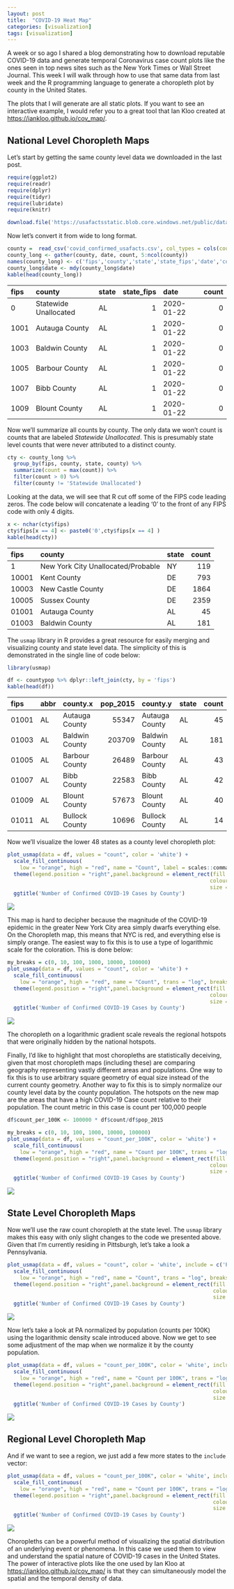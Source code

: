 ```yaml
---
layout: post
title:  "COVID-19 Heat Map"
categories: [visualization]
tags: [visualization]
---
```



A week or so ago I shared a blog demonstrating how to download reputable
COVID-19 data and generate temporal Coronavirus case count plots like
the ones seen in top news sites such as the New York Times or Wall
Street Journal. This week I will walk through how to use that same data
from last week and the R programming language to generate a choropleth
plot by county in the United States.

The plots that I will generate are all static plots. If you want to see
an interactive example, I would refer you to a great tool that Ian Kloo
created at <https://iankloo.github.io/cov_map/>.

National Level Choropleth Maps
------------------------------

Let’s start by getting the same county level data we downloaded in the
last post.

``` r
require(ggplot2)
require(readr)
require(dplyr)
require(tidyr)
require(lubridate)
require(knitr)

download.file('https://usafactsstatic.blob.core.windows.net/public/data/covid-19/covid_confirmed_usafacts.csv', 'covid_confirmed_usafacts.csv')
```

Now let’s convert it from wide to long format.

``` r
county =  read_csv('covid_confirmed_usafacts.csv', col_types = cols(countyFIPS = 'c'))
county_long <- gather(county, date, count, 5:ncol(county))
names(county_long) <- c('fips','county','state','state_fips','date','count')
county_long$date <- mdy(county_long$date)
kable(head(county_long))
```

| fips | county                | state |  state\_fips| date       |  count|
|:-----|:----------------------|:------|------------:|:-----------|------:|
| 0    | Statewide Unallocated | AL    |            1| 2020-01-22 |      0|
| 1001 | Autauga County        | AL    |            1| 2020-01-22 |      0|
| 1003 | Baldwin County        | AL    |            1| 2020-01-22 |      0|
| 1005 | Barbour County        | AL    |            1| 2020-01-22 |      0|
| 1007 | Bibb County           | AL    |            1| 2020-01-22 |      0|
| 1009 | Blount County         | AL    |            1| 2020-01-22 |      0|

Now we’ll summarize all counts by county. The only data we won’t count
is counts that are labeled *Statewide Unallocated*. This is presumably
state level counts that were never attributed to a distinct county.

``` r
cty <- county_long %>%
  group_by(fips, county, state, county) %>%
  summarize(count = max(count)) %>%
  filter(count > 0) %>%
  filter(county != 'Statewide Unallocated')
```

Looking at the data, we will see that R cut off some of the FIPS code
leading zeros. The code below will concatenate a leading ‘0’ to the
front of any FIPS code with only 4 digits.

``` r
x <- nchar(cty$fips)
cty$fips[x == 4] <- paste0('0',cty$fips[x == 4] )
kable(head(cty))
```

| fips  | county                             | state |  count|
|:------|:-----------------------------------|:------|------:|
| 1     | New York City Unallocated/Probable | NY    |    119|
| 10001 | Kent County                        | DE    |    793|
| 10003 | New Castle County                  | DE    |   1864|
| 10005 | Sussex County                      | DE    |   2359|
| 01001 | Autauga County                     | AL    |     45|
| 01003 | Baldwin County                     | AL    |    181|

The `usmap` library in R provides a great resource for easily merging
and visualizing county and state level data. The simplicity of this is
demonstrated in the single line of code below:

``` r
library(usmap)

df <- countypop %>% dplyr::left_join(cty, by = 'fips')
kable(head(df))
```

| fips  | abbr | county.x       |  pop\_2015| county.y       | state |  count|
|:------|:-----|:---------------|----------:|:---------------|:------|------:|
| 01001 | AL   | Autauga County |      55347| Autauga County | AL    |     45|
| 01003 | AL   | Baldwin County |     203709| Baldwin County | AL    |    181|
| 01005 | AL   | Barbour County |      26489| Barbour County | AL    |     43|
| 01007 | AL   | Bibb County    |      22583| Bibb County    | AL    |     42|
| 01009 | AL   | Blount County  |      57673| Blount County  | AL    |     40|
| 01011 | AL   | Bullock County |      10696| Bullock County | AL    |     14|

Now we’ll visualize the lower 48 states as a county level choropleth
plot:

``` r
plot_usmap(data = df, values = "count", color = 'white') +
  scale_fill_continuous(
    low = "orange", high = "red", name = "Count", label = scales::comma) +
  theme(legend.position = "right",panel.background = element_rect(fill = "black",
                                                                 colour = "black",
                                                                 size = 0.5, linetype = "solid")) +
  ggtitle('Number of Confirmed COVID-19 Cases by County')
```

![](https://dmbeskow.github.io/images/2020-05-02-virus2/unnamed-chunk-6-1.png)

This map is hard to decipher because the magnitude of the COVID-19
epidemic in the greater New York City area simply dwarfs everything
else. On the Choropleth map, this means that NYC is red, and everything
else is simply orange. The easiest way to fix this is to use a type of
logarithmic scale for the coloration. This is done below:

``` r
my_breaks = c(0, 10, 100, 1000, 10000, 100000)
plot_usmap(data = df, values = "count", color = 'white') +
  scale_fill_continuous(
    low = "orange", high = "red", name = "Count", trans = "log", breaks = my_breaks, label = scales::comma) +
  theme(legend.position = "right",panel.background = element_rect(fill = "black",
                                                                 colour = "black",
                                                                 size = 0.5, linetype = "solid")) +
  ggtitle('Number of Confirmed COVID-19 Cases by County')
```

![](https://dmbeskow.github.io/images/2020-05-02-virus2/unnamed-chunk-7-1.png)

The choropleth on a logarithmic gradient scale reveals the regional
hotspots that were originally hidden by the national hotspots.

Finally, I’d like to highlight that most choropleths are statistically
deceiving, given that most choropleth maps (including these) are
comparing geography representing vastly different areas and populations.
One way to fix this is to use arbitrary square geometry of equal size
instead of the current county geometry. Another way to fix this is to
simply normalize our county level data by the county population. The
hotspots on the new map are the areas that have a high COVID-19 Case
count relative to their population. The count metric in this case is
count per 100,000 people

``` r
df$count_per_100K <- 100000 * df$count/df$pop_2015

my_breaks = c(0, 10, 100, 1000, 10000, 100000)
plot_usmap(data = df, values = "count_per_100K", color = 'white') +
  scale_fill_continuous(
    low = "orange", high = "red", name = "Count per 100K", trans = "log", breaks = my_breaks, label = scales::comma) +
  theme(legend.position = "right",panel.background = element_rect(fill = "black",
                                                                 colour = "black",
                                                                 size = 0.5, linetype = "solid")) +
  ggtitle('Number of Confirmed COVID-19 Cases by County')
```

![](https://dmbeskow.github.io/images/2020-05-02-virus2/unnamed-chunk-8-1.png)

State Level Choropleth Maps
---------------------------

Now we’ll use the raw count choropleth at the state level. The `usmap`
library makes this easy with only slight changes to the code we
presented above. Given that I’m currently residing in Pittsburgh, let’s
take a look a Pennsylvania.

``` r
plot_usmap(data = df, values = "count", color = 'white', include = c('PA')) +
  scale_fill_continuous(
    low = "orange", high = "red", name = "Count", trans = "log", breaks = my_breaks,label = scales::comma) +
  theme(legend.position = "right",panel.background = element_rect(fill = "black",
                                                                  colour = "black",
                                                                  size = 0.5, linetype = "solid")) +
  ggtitle('Number of Confirmed COVID-19 Cases by County')
```

![](https://dmbeskow.github.io/images/2020-05-02-virus2/unnamed-chunk-9-1.png)

Now let’s take a look at PA normalized by population (counts per 100K)
using the logarithmic density scale introduced above. Now we get to see
some adjustment of the map when we normalize it by the county
population.

``` r
plot_usmap(data = df, values = "count_per_100K", color = 'white', include = c('PA')) +
  scale_fill_continuous(
    low = "orange", high = "red", name = "Count per 100K", trans = "log", breaks = my_breaks,label = scales::comma) +
  theme(legend.position = "right",panel.background = element_rect(fill = "black",
                                                                  colour = "black",
                                                                  size = 0.5, linetype = "solid")) +
  ggtitle('Number of Confirmed COVID-19 Cases by County')
```

![](https://dmbeskow.github.io/images/2020-05-02-virus2/unnamed-chunk-10-1.png)

Regional Level Choropleth Map
-----------------------------

And if we want to see a region, we just add a few more states to the
`include` vector:

``` r
plot_usmap(data = df, values = "count_per_100K", color = 'white', include = c('PA', 'NY','NJ')) +
  scale_fill_continuous(
    low = "orange", high = "red", name = "Count per 100K", trans = "log", breaks = my_breaks,label = scales::comma) +
  theme(legend.position = "right",panel.background = element_rect(fill = "black",
                                                                  colour = "black",
                                                                  size = 0.5, linetype = "solid")) +
  ggtitle('Number of Confirmed COVID-19 Cases by County')
```

![](https://dmbeskow.github.io/images/2020-05-02-virus2/unnamed-chunk-11-1.png)

Choropleths can be a powerful method of visualizing the spatial
distribution of an underlying event or phenomena. In this case we used
them to view and understand the spatial nature of COVID-19 cases in the
United States. The power of interactive plots like the one used by Ian
Kloo at <https://iankloo.github.io/cov_map/> is that they can
simultaneously model the spatial and the temporal density of data.
